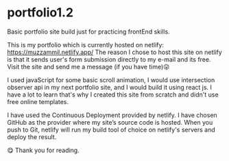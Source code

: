 # portfolio1.2

Basic portfolio site build just for practicing frontEnd skills.

This is my portfolio which is currently hosted on netlify: https://muzzammil.netlify.app/ The reason I chose to host this site on netlify is that it sends user's form submission directly to my e-mail and its free. Visit the site and send me a message (if you have time)😜

I used javaScript for some basic scroll animation, I would use intersection observer api in my next portfolio site, and I would build it using react js. I have a lot to learn that's why I created this site from scratch and didn't use free online templates.

I have used the Continuous Deployment provided by netlify. I have chosen GitHub as the provider where my site’s source code is hosted. When you push to Git, netlify will run my build tool of choice on netlify's servers and deploy the result.

😋 Thank you for reading.
